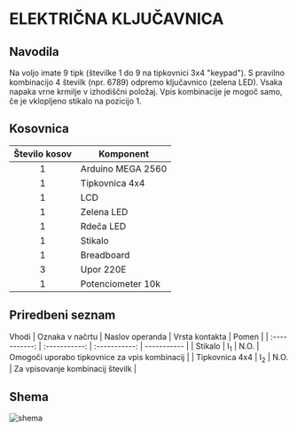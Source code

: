 # ELEKTRIČNA KLJUČAVNICA
## Navodila
Na voljo imate 9 tipk (številke 1 do 9 na tipkovnici 3x4 "keypad"). S pravilno kombinacijo 4 številk (npr. 6789) odpremo ključavnico (zelena LED). Vsaka napaka vrne krmilje v izhodiščni položaj. Vpis kombinacije je mogoč samo, če je vklopljeno stikalo na pozicijo 1. 

## Kosovnica

| Število kosov |    Komponent   |
| :-----------: |    ----------- |
|       1       | Arduino MEGA 2560    |
|       1       | Tipkovnica 4x4 |
|       1       | LCD            | 
|       1       | Zelena LED     | 
|    1          | Rdeča LED    |
|     1         | Stikalo        |
|    1          | Breadboard     |
|    3          | Upor 220E     |
|    1          | Potenciometer 10k     |


## Priredbeni seznam

Vhodi
| Oznaka v načrtu |    Naslov operanda   |    Vrsta kontakta   |    Pomen   |
| :-----------: |    :-----------: |  :-----------:     |    -----------  |
|       Stikalo      |  I<sub>1</sub>     |       N.O.       | Omogoči uporabo tipkovnice za vpis kombinacij             |
|       Tipkovnica 4x4       | I<sub>2</sub>       |       N.O.       | Za vpisovanje kombinacij številk             |      



## Shema
![shema]()

